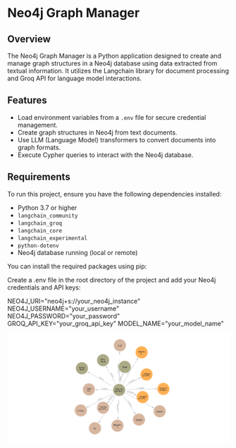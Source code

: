 # Neo4j Graph Manager

## Overview
The Neo4j Graph Manager is a Python application designed to create and manage graph structures in a Neo4j database using data extracted from textual information. It utilizes the Langchain library for document processing and Groq API for language model interactions.

## Features
- Load environment variables from a `.env` file for secure credential management.
- Create graph structures in Neo4j from text documents.
- Use LLM (Language Model) transformers to convert documents into graph formats.
- Execute Cypher queries to interact with the Neo4j database.

## Requirements
To run this project, ensure you have the following dependencies installed:

- Python 3.7 or higher
- `langchain_community`
- `langchain_groq`
- `langchain_core`
- `langchain_experimental`
- `python-dotenv`
- Neo4j database running (local or remote)

You can install the required packages using pip:


Create a .env file in the root directory of the project and add your Neo4j credentials and API keys:

NEO4J_URI="neo4j+s://your_neo4j_instance"
NEO4J_USERNAME="your_username"
NEO4J_PASSWORD="your_password"
GROQ_API_KEY="your_groq_api_key"
MODEL_NAME="your_model_name"

![Visualization](https://raw.githubusercontent.com/KAJURAMBO/Graph_database-create/main/visualisation.png)

